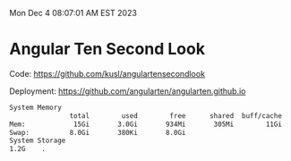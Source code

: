 Mon Dec  4 08:07:01 AM EST 2023

# Angular Ten Second Look

Code: https://github.com/kusl/angulartensecondlook

Deployment: https://github.com/angularten/angularten.github.io

```bash
System Memory
               total        used        free      shared  buff/cache   available
Mem:            15Gi       3.0Gi       934Mi       305Mi        11Gi        12Gi
Swap:          8.0Gi       380Ki       8.0Gi
System Storage
1.2G	.
```
